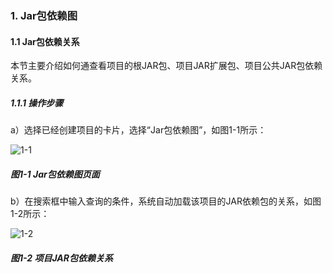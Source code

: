### 1. Jar包依赖图

#### 1.1 Jar包依赖关系

本节主要介绍如何通查看项目的根JAR包、项目JAR扩展包、项目公共JAR包依赖关系。

##### 1.1.1 操作步骤

a）选择已经创建项目的卡片，选择“Jar包依赖图”，如图1-1所示：

![1-1](https://www.feisuanyz.com/fsimage/ks-image/ks_16-01_img.png)

##### 图1-1 Jar包依赖图页面

b）在搜索框中输入查询的条件，系统自动加载该项目的JAR依赖包的关系，如图1-2所示：

![1-2](https://www.feisuanyz.com/fsimage/ks-image/ks_16-02_img.png)

##### 图1-2 项目JAR包依赖关系
